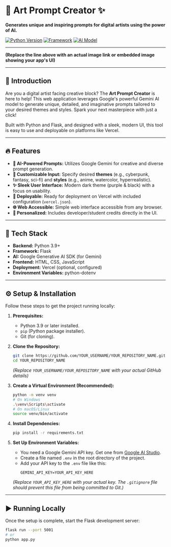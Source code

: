 # 🎨 Art Prompt Creator ✨

**Generates unique and inspiring prompts for digital artists using the power of AI.**

[![Python Version](https://img.shields.io/badge/python-3.9%2B-blue.svg)](https://www.python.org/downloads/)
[![Framework](https://img.shields.io/badge/framework-Flask-green.svg)](https://flask.palletsprojects.com/)
[![AI Model](https://img.shields.io/badge/AI-Google%20Gemini-purple.svg)](https://ai.google.dev/)
<!-- Optional: Add a Vercel deployment badge if you set it up -->
<!-- [![Deployment](https://vercel.com/YOUR_USERNAME/YOUR_PROJECT_NAME/deployments)] -->

---

<!-- **[IMPORTANT]** Add a screenshot or GIF of your app here! -->
<!-- ![App Screenshot](link_to_your_screenshot.png) -->
**(Replace the line above with an actual image link or embedded image showing your app's UI)**

---

## 🌟 Introduction

Are you a digital artist facing creative block? The **Art Prompt Creator** is here to help! This web application leverages Google's powerful Gemini AI model to generate unique, detailed, and imaginative prompts tailored to your desired themes and styles. Spark your next masterpiece with just a click!

Built with Python and Flask, and designed with a sleek, modern UI, this tool is easy to use and deployable on platforms like Vercel.

---

## 🔥 Features

*   **🤖 AI-Powered Prompts:** Utilizes Google Gemini for creative and diverse prompt generation.
*   **🎨 Customizable Input:** Specify desired **themes** (e.g., cyberpunk, fantasy, sci-fi) and **styles** (e.g., anime, watercolor, hyperrealistic).
*   **✨ Sleek User Interface:** Modern dark theme (purple & black) with a focus on usability.
*   **🚀 Deployable:** Ready for deployment on Vercel with included configuration (`vercel.json`).
*   **🌐 Web Accessible:** Simple web interface accessible from any browser.
*   **👤 Personalized:** Includes developer/student credits directly in the UI.

---

## 🔧 Tech Stack

*   **Backend:** Python 3.9+
*   **Framework:** Flask
*   **AI:** Google Generative AI SDK (for Gemini)
*   **Frontend:** HTML, CSS, JavaScript
*   **Deployment:** Vercel (optional, configured)
*   **Environment Variables:** python-dotenv

---

## ⚙️ Setup & Installation

Follow these steps to get the project running locally:

1.  **Prerequisites:**
    *   Python 3.9 or later installed.
    *   `pip` (Python package installer).
    *   Git (for cloning).

2.  **Clone the Repository:**
    ```bash
    git clone https://github.com/YOUR_USERNAME/YOUR_REPOSITORY_NAME.git
    cd YOUR_REPOSITORY_NAME
    ```
    *(Replace `YOUR_USERNAME/YOUR_REPOSITORY_NAME` with your actual GitHub details)*

3.  **Create a Virtual Environment (Recommended):**
    ```bash
    python -m venv venv
    # On Windows
    .\venv\Scripts\activate
    # On macOS/Linux
    source venv/bin/activate
    ```

4.  **Install Dependencies:**
    ```bash
    pip install -r requirements.txt
    ```

5.  **Set Up Environment Variables:**
    *   You need a Google Gemini API key. Get one from [Google AI Studio](https://aistudio.google.com/app/apikey).
    *   Create a file named `.env` in the root directory of the project.
    *   Add your API key to the `.env` file like this:
        ```dotenv
        GEMINI_API_KEY=YOUR_API_KEY_HERE
        ```
    *(Replace `YOUR_API_KEY_HERE` with your actual key. The `.gitignore` file should prevent this file from being committed to Git.)*

---

## ▶️ Running Locally

Once the setup is complete, start the Flask development server:

```bash
flask run --port 5001
# or
python app.py
